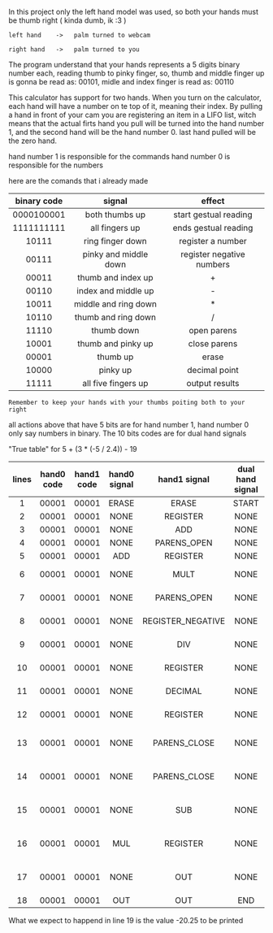 In this project only the left hand model was used, so both your hands must be thumb right ( kinda dumb, ik :3 )

`left hand    ->   palm turned to webcam`

`right hand   ->   palm turned to you`

The program understand that your hands represents a 5 digits binary number each, reading thumb to pinky finger, so, thumb and middle finger up is gonna be read as: 00101, midle and index finger is read as: 00110

This calculator has support for two hands. When you turn on the calculator, each hand will have a number on te top of it, meaning their index. By pulling a hand in front of your cam you are registering an item in a LIFO list, witch means that the actual firts hand you pull will be turned into the hand number 1, and the second hand will be the hand number 0. last hand pulled will be the zero hand.

hand number 1 is responsible for the commands
hand number 0 is responsible for the numbers

here are the comands that i already made

| binary code | signal                | effect                    |
|:-----------:|:---------------------:|:-------------------------:|
| 0000100001  | both thumbs up        | start gestual reading     |
| 1111111111  | all fingers up        | ends gestual reading      |
| 10111       | ring finger down      | register a number         |
| 00111       | pinky and middle down | register negative numbers |
| 00011       | thumb and index up    | +                         |
| 00110       | index and middle up   | -                         |
| 10011       | middle and ring down  | *                         |
| 10110       | thumb and ring down   | /                         |
| 11110       | thumb down            | open parens               |
| 10001       | thumb and pinky up    | close parens              |
| 00001       | thumb up              | erase                     |
| 10000       | pinky up              | decimal point             |
| 11111       | all five fingers up   | output results            |

`Remember to keep your hands with your thumbs poiting both to your right`

all actions above that have 5 bits are for hand number 1, hand number 0 only say numbers in binary. The 10 bits codes are for dual hand signals 

"True table" for 5 + (3 * (-5 / 2.4)) - 19

| lines | hand0 code | hand1 code | hand0 signal | hand1 signal      | dual hand signal | operation                    |
|:-----:|:----------:|:----------:|:------------:|:-----------------:|:----------------:|:-----------------------------|
| 1     | 00001      | 00001      | ERASE        | ERASE             | START            | ""                           |
| 2     | 00001      | 00001      | NONE         | REGISTER          | NONE             | "5"                          |
| 3     | 00001      | 00001      | NONE         | ADD               | NONE             | "5 + "                       |
| 4     | 00001      | 00001      | NONE         | PARENS_OPEN       | NONE             | "5 + ("                      |
| 5     | 00001      | 00001      | ADD          | REGISTER          | NONE             | "5 + (3"                     |
| 6     | 00001      | 00001      | NONE         | MULT              | NONE             | "5 + (3 * "                  |
| 7     | 00001      | 00001      | NONE         | PARENS_OPEN       | NONE             | "5 + (3 * ("                 |
| 8     | 00001      | 00001      | NONE         | REGISTER_NEGATIVE | NONE             | "5 + (3 * (-5"               |
| 9     | 00001      | 00001      | NONE         | DIV               | NONE             | "5 + (3 * ( -5 / "           |
| 10    | 00001      | 00001      | NONE         | REGISTER          | NONE             | "5 + (3 * (-5 / 2"           |
| 11    | 00001      | 00001      | NONE         | DECIMAL           | NONE             | "5 + (3 * (-5 / 2."          |
| 12    | 00001      | 00001      | NONE         | REGISTER          | NONE             | "5 + (3 * (-5 / 2.4"         |
| 13    | 00001      | 00001      | NONE         | PARENS_CLOSE      | NONE             | "5 + (3 * (-5 / 2.4) "       |
| 14    | 00001      | 00001      | NONE         | PARENS_CLOSE      | NONE             | "5 + (3 * (-5 / 2.4) )"      |
| 15    | 00001      | 00001      | NONE         | SUB               | NONE             | "5 + (3 * (-5 / 2.4) ) - "   |
| 16    | 00001      | 00001      | MUL          | REGISTER          | NONE             | "5 + (3 * (-5 / 2.4) ) - 19" |
| 17    | 00001      | 00001      | NONE         | OUT               | NONE             | "5 + (3 * (-5 / 2.4) ) - 19" |
| 18    | 00001      | 00001      | OUT          | OUT               | END              | ""                           |

 What we expect to happend in line 19 is the value -20.25 to be printed
